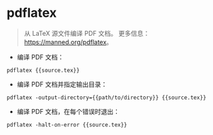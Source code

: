 # pdflatex

> 从 LaTeX 源文件编译 PDF 文档。
> 更多信息：<https://manned.org/pdflatex>。

- 编译 PDF 文档：

`pdflatex {{source.tex}}`

- 编译 PDF 文档并指定输出目录：

`pdflatex -output-directory={{path/to/directory}} {{source.tex}}`

- 编译 PDF 文档，在每个错误时退出：

`pdflatex -halt-on-error {{source.tex}}`